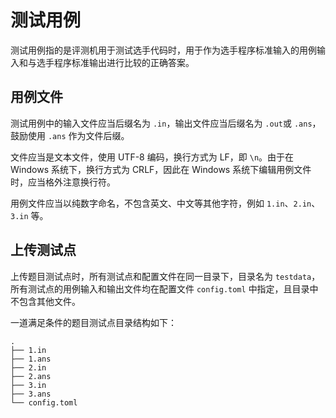 # 测试用例

测试用例指的是评测机用于测试选手代码时，用于作为选手程序标准输入的用例输入和与选手程序标准输出进行比较的正确答案。

## 用例文件

测试用例中的输入文件应当后缀名为 `.in`，输出文件应当后缀名为 `.out`或 `.ans`，鼓励使用 `.ans` 作为文件后缀。

文件应当是文本文件，使用 UTF-8 编码，换行方式为 LF，即 `\n`。由于在 Windows 系统下，换行方式为 CRLF，因此在 Windows 系统下编辑用例文件时，应当格外注意换行符。

用例文件应当以纯数字命名，不包含英文、中文等其他字符，例如 `1.in`、`2.in`、`3.in` 等。

## 上传测试点

上传题目测试点时，所有测试点和配置文件在同一目录下，目录名为 `testdata`，所有测试点的用例输入和输出文件均在配置文件 `config.toml` 中指定，且目录中不包含其他文件。

一道满足条件的题目测试点目录结构如下：
```plaintext
.
├── 1.in
├── 1.ans
├── 2.in
├── 2.ans
├── 3.in
├── 3.ans
└── config.toml
```
